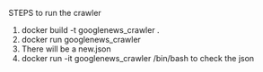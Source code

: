 STEPS to run the crawler

1. docker build -t googlenews_crawler .
2. docker run googlenews_crawler
3. There will be a new.json 
4. docker run -it googlenews_crawler /bin/bash to check the json
